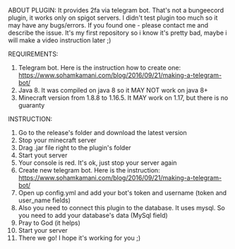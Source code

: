 ABOUT PLUGIN: 
  It provides 2fa via telegram bot. That's not a bungeecord plugin, it works only on spigot servers. I didn't test plugin too much so it may have any bugs/errors. 
  If you found one - please contact me and describe the issue. It's my first repository so i know it's pretty bad, maybe i will make a video instruction later ;)



REQUIREMENTS:
  1. Telegram bot. Here is the instruction how to create one: https://www.sohamkamani.com/blog/2016/09/21/making-a-telegram-bot/ 
  2. Java 8. It was compiled on java 8 so it MAY NOT work on java 8+
  3. Minecraft version from 1.8.8 to 1.16.5. It MAY work on 1.17, but there is no guaranty



INSTRUCTION:
  1. Go to the release's folder and download the latest version
  2. Stop your minecraft server
  3. Drag .jar file right to the plugin's folder
  4. Start yout server
  5. Your console is red. It's ok, just stop your server again
  6. Create new telegram bot. Here is the instruction: https://www.sohamkamani.com/blog/2016/09/21/making-a-telegram-bot/ 
  7. Open up config.yml and add your bot's token and username (token and user_name fields)
  8. Also you need to connect this plugin to the database. It uses mysql. So you need to add your database's data (MySql field)
  9. Pray to God (it helps)
  10. Start your server
  11. There we go! I hope it's working for you ;)
